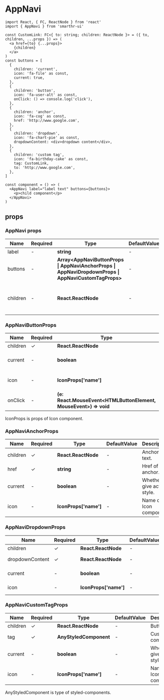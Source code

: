 # AppNavi

```tsx
import React, { FC, ReactNode } from 'react'
import { AppNavi } from 'smarthr-ui'

const CustomLink: FC<{ to: string; children: ReactNode }> = ({ to, children, ...props }) => (
  <a href={to} {...props}>
    {children}
  </a>
)
const buttons = [
  {
    children: 'current',
    icon: 'fa-file' as const,
    current: true,
  },
  {
    children: 'button',
    icon: 'fa-user-alt' as const,
    onClick: () => console.log('click'),
  },
  {
    children: 'anchor',
    icon: 'fa-cog' as const,
    href: 'http://www.google.com',
  },
  {
    children: 'dropdown',
    icon: 'fa-chart-pie' as const,
    dropdownContent: <div>dropdown content</div>,
  },
  {
    children: 'custom tag',
    icon: 'fa-birthday-cake' as const,
    tag: CustomLink,
    to: 'http://www.google.com',
  },
]

const component = () => (
  <AppNavi label="label text" buttons={buttons}>
    <p>child component</p>
  </AppNavi>
)
```

## props

### AppNavi props

| Name     | Required | Type                                                                                                 | DefaultValue | Description                                      |
| -------- | -------- | ---------------------------------------------------------------------------------------------------- | ------------ | ------------------------------------------------ |
| label    | -        | **string**                                                                                           | -            | Label text.                                      |
| buttons  | -        | **Array<AppNaviButtonProps \| AppNaviAnchorProps \| AppNaviDropdownProps \| AppNaviCustomTagProps>** | -            | Button props array                               |
| children | -        | **React.ReactNode**                                                                                  | -            | Element to be additionally displayed in AppNavi. |

### AppNaviButtonProps

| Name     | Required | Type                                                             | DefaultValue | Description                   |
| -------- | -------- | ---------------------------------------------------------------- | ------------ | ----------------------------- |
| children | ✓        | **React.ReactNode**                                              | -            | Button text.                  |
| current  | -        | **boolean**                                                      | -            | Whether to give active style. |
| icon     | -        | **IconProps['name']**                                            | -            | Name of Icon component.       |
| onClick  | -        | **(e: React.MouseEvent<HTMLButtonElement, MouseEvent>) => void** | -            | Button's click handler.       |

IconProps is props of Icon component.

### AppNaviAnchorProps

| Name     | Required | Type                  | DefaultValue | Description                   |
| -------- | -------- | --------------------- | ------------ | ----------------------------- |
| children | ✓        | **React.ReactNode**   | -            | Anchor text.                  |
| href     | ✓        | **string**            | -            | Href of anchor.               |
| current  | -        | **boolean**           | -            | Whether to give active style. |
| icon     | -        | **IconProps['name']** | -            | Name of Icon component.       |

### AppNaviDropdownProps

| Name            | Required | Type                  | DefaultValue | Description                   |
| --------------- | -------- | --------------------- | ------------ | ----------------------------- |
| children        | ✓        | **React.ReactNode**   | -            | Button text.                  |
| dropdownContent | ✓        | **React.ReactNode**   | -            | Content of DropdownContent.   |
| current         | -        | **boolean**           | -            | Whether to give active style. |
| icon            | -        | **IconProps['name']** | -            | Name of Icon component.       |

### AppNaviCustomTagProps

| Name     | Required | Type                   | DefaultValue | Description                   |
| -------- | -------- | ---------------------- | ------------ | ----------------------------- |
| children | ✓        | **React.ReactNode**    | -            | Button text.                  |
| tag      | ✓        | **AnyStyledComponent** | -            | Custom tag component.         |
| current  | -        | **boolean**            | -            | Whether to give active style. |
| icon     | -        | **IconProps['name']**  | -            | Name of Icon component.       |

AnyStyledComponent is type of styled-components.
